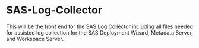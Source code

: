 # SAS-Log-Collector
This will be the front end for the SAS Log Collector including all files needed for assisted log collection for the SAS Deployment Wizard, Metadata Server, and Workspace Server.
